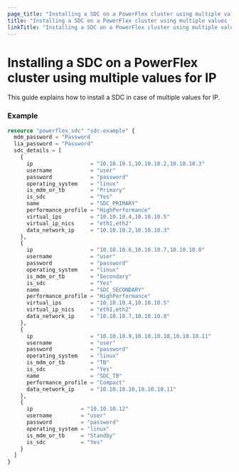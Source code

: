 ```yaml
---
page_title: "Installing a SDC on a PowerFlex cluster using multiple values for IP"
title: "Installing a SDC on a PowerFlex cluster using multiple values for IP"
linkTitle: "Installing a SDC on a PowerFlex cluster using multiple values for IP"
---
```


<!--
Copyright (c) 2024 Dell Inc., or its subsidiaries. All Rights Reserved.

Licensed under the Mozilla Public License Version 2.0 (the "License");
you may not use this file except in compliance with the License.
You may obtain a copy of the License at

    http://mozilla.org/MPL/2.0/


Unless required by applicable law or agreed to in writing, software
distributed under the License is distributed on an "AS IS" BASIS,
WITHOUT WARRANTIES OR CONDITIONS OF ANY KIND, either express or implied.
See the License for the specific language governing permissions and
limitations under the License.
-->

# Installing a SDC on a PowerFlex cluster using multiple values for IP

This guide explains how to install a SDC in case of multiple values for IP.

### Example

```terraform
resource "powerflex_sdc" "sdc-example" {
  mdm_password = "Password
  lia_password = "Password"
  sdc_details = [
    {
      ip                  = "10.10.10.1,10.10.10.2,10.10.10.3" 
      username            = "user"
      password            = "password"
      operating_system    = "linux"
      is_mdm_or_tb        = "Primary"
      is_sdc              = "Yes"
      name                = "SDC_PRIMARY"
      performance_profile = "HighPerformance"
      virtual_ips         = "10.10.10.4,10.10.10.5"
      virtual_ip_nics     = "eth1,eth2"
      data_network_ip     = "10.10.10.2,10.10.10.3"
    },
    {
      ip                  = "10.10.10.6,10.10.10.7,10.10.10.8" 
      username            = "user"
      password            = "password"
      operating_system    = "linux"
      is_mdm_or_tb        = "Secondary"
      is_sdc              = "Yes"
      name                = "SDC_SECONDARY"
      performance_profile = "HighPerformance"
      virtual_ips         = "10.10.10.4,10.10.10.5"
      virtual_ip_nics     = "eth1,eth2"
      data_network_ip     = "10.10.10.7,10.10.10.8"
    },
    {
      ip                  = "10.10.10.9,10.10.10.10,10.10.10.11" 
      username            = "user"
      password            = "password"
      operating_system    = "linux"
      is_mdm_or_tb        = "TB"
      is_sdc              = "Yes"
      name                = "SDC_TB"
      performance_profile = "Compact"
      data_network_ip     = "10.10.10.10,10.10.10.11"
    },
    {
      ip               = "10.10.10.12"
      username         = "user"
      password         = "password"
      operating_system = "linux"
      is_mdm_or_tb     = "Standby"
      is_sdc           = "Yes"
    }
  ]
}

```


